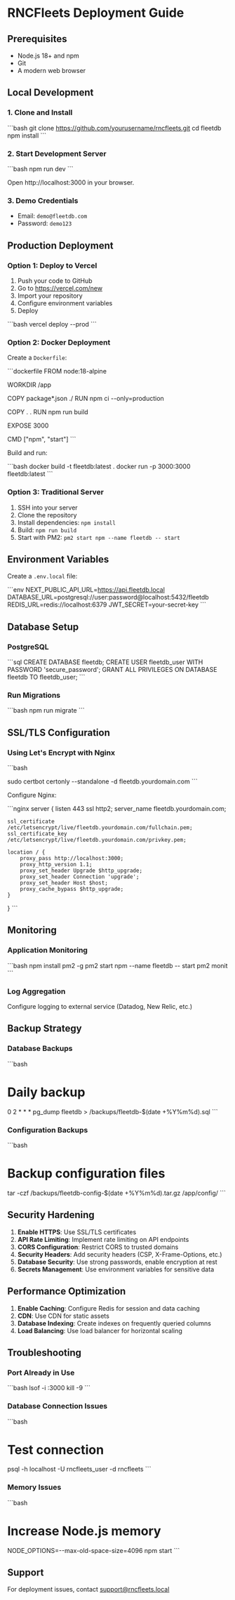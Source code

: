 # RNCFleets Deployment Guide

## Prerequisites

- Node.js 18+ and npm
- Git
- A modern web browser

## Local Development

### 1. Clone and Install

\`\`\`bash
git clone https://github.com/yourusername/rncfleets.git
cd fleetdb
npm install
\`\`\`

### 2. Start Development Server

\`\`\`bash
npm run dev
\`\`\`

Open http://localhost:3000 in your browser.

### 3. Demo Credentials

- Email: `demo@fleetdb.com`
- Password: `demo123`

## Production Deployment

### Option 1: Deploy to Vercel

1. Push your code to GitHub
2. Go to https://vercel.com/new
3. Import your repository
4. Configure environment variables
5. Deploy

\`\`\`bash
vercel deploy --prod
\`\`\`

### Option 2: Docker Deployment

Create a `Dockerfile`:

\`\`\`dockerfile
FROM node:18-alpine

WORKDIR /app

COPY package*.json ./
RUN npm ci --only=production

COPY . .
RUN npm run build

EXPOSE 3000

CMD ["npm", "start"]
\`\`\`

Build and run:

\`\`\`bash
docker build -t fleetdb:latest .
docker run -p 3000:3000 fleetdb:latest
\`\`\`

### Option 3: Traditional Server

1. SSH into your server
2. Clone the repository
3. Install dependencies: `npm install`
4. Build: `npm run build`
5. Start with PM2: `pm2 start npm --name fleetdb -- start`

## Environment Variables

Create a `.env.local` file:

\`\`\`env
NEXT_PUBLIC_API_URL=https://api.fleetdb.local
DATABASE_URL=postgresql://user:password@localhost:5432/fleetdb
REDIS_URL=redis://localhost:6379
JWT_SECRET=your-secret-key
\`\`\`

## Database Setup

### PostgreSQL

\`\`\`sql
CREATE DATABASE fleetdb;
CREATE USER fleetdb_user WITH PASSWORD 'secure_password';
GRANT ALL PRIVILEGES ON DATABASE fleetdb TO fleetdb_user;
\`\`\`

### Run Migrations

\`\`\`bash
npm run migrate
\`\`\`

## SSL/TLS Configuration

### Using Let's Encrypt with Nginx

\`\`\`bash

sudo certbot certonly --standalone -d fleetdb.yourdomain.com
\`\`\`

Configure Nginx:

\`\`\`nginx
server {
    listen 443 ssl http2;
    server_name fleetdb.yourdomain.com;

    ssl_certificate /etc/letsencrypt/live/fleetdb.yourdomain.com/fullchain.pem;
    ssl_certificate_key /etc/letsencrypt/live/fleetdb.yourdomain.com/privkey.pem;

    location / {
        proxy_pass http://localhost:3000;
        proxy_http_version 1.1;
        proxy_set_header Upgrade $http_upgrade;
        proxy_set_header Connection 'upgrade';
        proxy_set_header Host $host;
        proxy_cache_bypass $http_upgrade;
    }
}
\`\`\`

## Monitoring

### Application Monitoring

\`\`\`bash
npm install pm2 -g
pm2 start npm --name fleetdb -- start
pm2 monit
\`\`\`

### Log Aggregation

Configure logging to external service (Datadog, New Relic, etc.)

## Backup Strategy

### Database Backups

\`\`\`bash
# Daily backup
0 2 * * * pg_dump fleetdb > /backups/fleetdb-$(date +\%Y\%m\%d).sql
\`\`\`

### Configuration Backups

\`\`\`bash
# Backup configuration files
tar -czf /backups/fleetdb-config-$(date +\%Y\%m\%d).tar.gz /app/config/
\`\`\`

## Security Hardening

1. **Enable HTTPS**: Use SSL/TLS certificates
2. **API Rate Limiting**: Implement rate limiting on API endpoints
3. **CORS Configuration**: Restrict CORS to trusted domains
4. **Security Headers**: Add security headers (CSP, X-Frame-Options, etc.)
5. **Database Security**: Use strong passwords, enable encryption at rest
6. **Secrets Management**: Use environment variables for sensitive data

## Performance Optimization

1. **Enable Caching**: Configure Redis for session and data caching
2. **CDN**: Use CDN for static assets
3. **Database Indexing**: Create indexes on frequently queried columns
4. **Load Balancing**: Use load balancer for horizontal scaling

## Troubleshooting

### Port Already in Use

\`\`\`bash
lsof -i :3000
kill -9 <PID>
\`\`\`

### Database Connection Issues

\`\`\`bash
# Test connection
psql -h localhost -U rncfleets_user -d rncfleets
\`\`\`

### Memory Issues

\`\`\`bash
# Increase Node.js memory
NODE_OPTIONS=--max-old-space-size=4096 npm start
\`\`\`

## Support

For deployment issues, contact support@rncfleets.local
